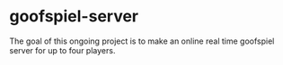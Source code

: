 # goofspiel-server

The goal of this ongoing project is to make an online real time goofspiel server for up to four players. 
